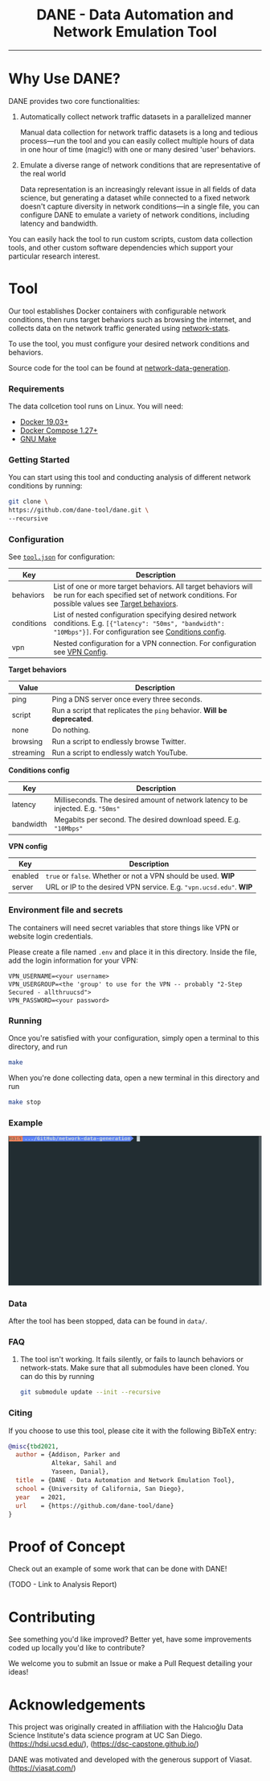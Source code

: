  <link rel="media/dane-transparent-small.png" type="image/png" href="favicon.png">
<h1 align="center"><b>DANE - Data Automation and Network Emulation Tool</b> </h1>
<hr>

# Why Use DANE?

DANE provides two core functionalities:

1. Automatically collect network traffic datasets in a parallelized manner

   Manual data collection for network traffic datasets is a long and tedious process—run the tool and you can easily collect multiple hours of data in one hour of time (magic!) with one or many desired 'user' behaviors.

2. Emulate a diverse range of network conditions that are representative of the real world

   Data representation is an increasingly relevant issue in all fields of data science, but generating a dataset while connected to a fixed network doesn't capture diversity in network conditions—in a single file, you can configure DANE to emulate a variety of network conditions, including latency and bandwidth.

You can easily hack the tool to run custom scripts, custom data collection tools, and other custom software dependencies which support your particular research interest.

# Tool

Our tool establishes Docker containers with configurable network conditions,
then runs target behaviors such as browsing the internet, and collects data on
the network traffic generated using
[network-stats](https://github.com/Viasat/network-stats).

To use the tool, you must configure your desired network conditions and behaviors.

Source code for the tool can be found at [network-data-generation](https://github.com/dane-tool/dane).

### Requirements

The data collcetion tool runs on Linux. You will need:

- [Docker 19.03+](https://docs.docker.com/get-docker/)
- [Docker Compose 1.27+](https://docs.docker.com/compose/install/)
- [GNU Make](https://www.gnu.org/software/make/)

### Getting Started

You can start using this tool and conducting analysis of different network conditions by running:

```bash
git clone \
https://github.com/dane-tool/dane.git \
--recursive
```

### Configuration

See [`tool.json`](https://github.com/parkeraddison/generating-and-analyzing-network-traffic-in-diverse-network-conditions/blob/main/config/tool.json) for configuration:

| Key        | Description                                                                                                                                                                             |
| ---------- | --------------------------------------------------------------------------------------------------------------------------------------------------------------------------------------- |
| behaviors  | List of one or more target behaviors. All target behaviors will be run for each specified set of network conditions. For possible values see [Target behaviors](#target-behaviors).     |
| conditions | List of nested configuration specifying desired network conditions. E.g. `[{"latency": "50ms", "bandwidth": "10Mbps"}]`. For configuration see [Conditions config](#conditions-config). |
| vpn        | Nested configuration for a VPN connection. For configuration see [VPN Config](#vpn-config).                                                                                             |

<a name="target-behaviors"></a>
**Target behaviors**

| Value     | Description                                                               |
| --------- | ------------------------------------------------------------------------- |
| ping      | Ping a DNS server once every three seconds.                               |
| script    | Run a script that replicates the `ping` behavior. **Will be deprecated**. |
| none      | Do nothing.                                                               |
| browsing  | Run a script to endlessly browse Twitter.                                 |
| streaming | Run a script to endlessly watch YouTube.                                  |

<a name="conditions-config"></a>
**Conditions config**

| Key       | Description                                                                       |
| --------- | --------------------------------------------------------------------------------- |
| latency   | Milliseconds. The desired amount of network latency to be injected. E.g. `"50ms"` |
| bandwidth | Megabits per second. The desired download speed. E.g. `"10Mbps"`                  |

<a name="vpn-config"></a>
**VPN config**

| Key     | Description                                                          |
| ------- | -------------------------------------------------------------------- |
| enabled | `true` or `false`. Whether or not a VPN should be used. **WIP**      |
| server  | URL or IP to the desired VPN service. E.g. `"vpn.ucsd.edu"`. **WIP** |

### Environment file and secrets

The containers will need secret variables that store things like VPN or website login credentials.

Please create a file named `.env` and place it in this directory. Inside the file, add the login information for your VPN:

```
VPN_USERNAME=<your username>
VPN_USERGROUP=<the 'group' to use for the VPN -- probably "2-Step Secured - allthruucsd">
VPN_PASSWORD=<your password>
```

### Running

Once you're satisfied with your configuration, simply open a terminal to this directory, and run

```bash
make
```

When you're done collecting data, open a new terminal in this directory and run

```bash
make stop
```

### Example

![](media/demo.gif)

### Data

After the tool has been stopped, data can be found in `data/`.

### FAQ

1. The tool isn't working. It fails silently, or fails to launch behaviors or network-stats.
   Make sure that all submodules have been cloned. You can do this by running
   ```bash
   git submodule update --init --recursive
   ```

### Citing

If you choose to use this tool, please cite it with the following BibTeX entry:

```bibtex
@misc{tbd2021,
  author = {Addison, Parker and
            Altekar, Sahil and
            Yaseen, Danial},
  title  = {DANE - Data Automation and Network Emulation Tool},
  school = {University of California, San Diego},
  year   = 2021,
  url    = {https://github.com/dane-tool/dane}
}
```

# Proof of Concept

Check out an example of some work that can be done with DANE!

(TODO - Link to Analysis Report)

# Contributing

See something you'd like improved? Better yet, have some improvements coded up locally you'd like to contribute?

We welcome you to submit an Issue or make a Pull Request detailing your ideas!

# Acknowledgements

This project was originally created in affiliation with the Halıcıoğlu Data Science Institute's data science program at UC San Diego.  
(https://hdsi.ucsd.edu/), (https://dsc-capstone.github.io/)

DANE was motivated and developed with the generous support of Viasat.  
(https://viasat.com/)
